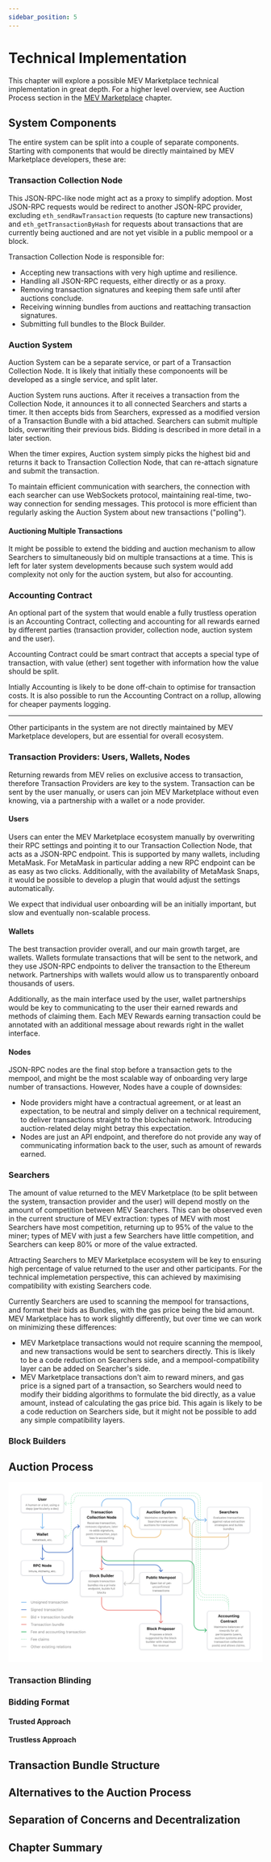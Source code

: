 ```yaml
---
sidebar_position: 5
---
```


# Technical Implementation

This chapter will explore a possible MEV Marketplace technical implementation in great depth. For a higher level overview, see Auction Process section in the [MEV Marketplace](./mev-marketplace.md) chapter.

## System Components

The entire system can be split into a couple of separate components. Starting with components that would be directly maintained by MEV Marketplace developers, these are:

### Transaction Collection Node

This JSON-RPC-like node might act as a proxy to simplify adoption. Most JSON-RPC requests would be redirect to another JSON-RPC provider, excluding `eth_sendRawTransaction` requests (to capture new transactions) and `eth_getTransactionByHash` for requests about transactions that are currently being auctioned and are not yet visible in a public mempool or a block.

Transaction Collection Node is responsible for:

- Accepting new transactions with very high uptime and resilience.
- Handling all JSON-RPC requests, either directly or as a proxy.
- Removing transaction signatures and keeping them safe until after auctions conclude.
- Receiving winning bundles from auctions and reattaching transaction signatures.
- Submitting full bundles to the Block Builder.

### Auction System

Auction System can be a separate service, or part of a Transaction Collection Node. It is likely that initially these componoents will be developed as a single service, and split later.

Auction System runs auctions. After it receives a transaction from the Collection Node, it announces it to all connected Searchers and starts a timer. It then accepts bids from Searchers, expressed as a modified version of a Transaction Bundle with a bid attached. Searchers can submit multiple bids, overwriting their previous bids. Bidding is described in more detail in a later section.

When the timer expires, Auction system simply picks the highest bid and returns it back to Transaction Collection Node, that can re-attach signature and submit the transaction.

To maintain efficient communication with searchers, the connection with each searcher can use WebSockets protocol, maintaining real-time, two-way connection for sending messages. This protocol is more efficient than regularly asking the Auction System about new transactions ("polling").

#### Auctioning Multiple Transactions

It might be possible to extend the bidding and auction mechanism to allow Searchers to simultaneously bid on multiple transactions at a time. This is left for later system developments because such system would add complexity not only for the auction system, but also for accounting.

### Accounting Contract

An optional part of the system that would enable a fully trustless operation is an Accounting Contract, collecting and accounting for all rewards earned by different parties (transaction provider, collection node, auction system and the user).

Accounting Contract could be smart contract that accepts a special type of transaction, with value (ether) sent together with information how the value should be split.

Intially Accounting is likely to be done off-chain to optimise for transaction costs. It is also possible to run the Accounting Contract on a rollup, allowing for cheaper payments logging.

---

Other participants in the system are not directly maintained by MEV Marketplace developers, but are essential for overall ecosystem.

### Transaction Providers: Users, Wallets, Nodes

Returning rewards from MEV relies on exclusive access to transaction, therefore Transaction Providers are key to the system. Transaction can be sent by the user manually, or users can join MEV Marketplace without even knowing, via a partnership with a wallet or a node provider.

#### Users

Users can enter the MEV Marketplace ecosystem manually by overwriting their RPC settings and pointing it to our Transaction Collection Node, that acts as a JSON-RPC endpoint. This is supported by many wallets, including MetaMask. For MetaMask in particular adding a new RPC endpoint can be as easy as two clicks. Additionally, with the availability of MetaMask Snaps, it would be possible to develop a plugin that would adjust the settings automatically.

We expect that individual user onboarding will be an initially important, but slow and eventually non-scalable process.

#### Wallets

The best transaction provider overall, and our main growth target, are wallets. Wallets formulate transactions that will be sent to the network, and they use JSON-RPC endpoints to deliver the transaction to the Ethereum network. Partnerships with wallets would allow us to transparently onboard thousands of users.

Additionally, as the main interface used by the user, wallet partnerships would be key to communicating to the user their earned rewards and methods of claiming them. Each MEV Rewards earning transaction could be annotated with an additional message about rewards right in the wallet interface.

#### Nodes

JSON-RPC nodes are the final stop before a transaction gets to the mempool, and might be the most scalable way of onboarding very large number of transactions. However, Nodes have a couple of downsides:

- Node providers might have a contractual agreement, or at least an expectation, to be neutral and simply deliver on a technical requirement, to deliver transactions straight to the blockchain network. Introducing auction-related delay might betray this expectation.
- Nodes are just an API endpoint, and therefore do not provide any way of communicating information back to the user, such as amount of rewards earned.

### Searchers

The amount of value returned to the MEV Marketplace (to be split between the system, transaction provider and the user) will depend mostly on the amount of competition between MEV Searchers. This can be observed even in the current structure of MEV extraction: types of MEV with most Searchers have most competition, returning up to 95% of the value to the miner; types of MEV with just a few Searchers have little competition, and Searchers can keep 80% or more of the value extracted.

Attracting Searchers to MEV Marketplace ecosystem will be key to ensuring high percentage of value returned to the user and other participants. For the technical implemetation perspective, this can achieved by maximising compatibility with existing Searchers code.

Currently Searchers are used to scanning the mempool for transactions, and format their bids as Bundles, with the gas price being the bid amount. MEV Marketplace has to work slightly differently, but over time we can work on minimizing these differences:

- MEV Marketplace transactions would not require scanning the mempool, and new transactions would be sent to searchers directly. This is likely to be a code reduction on Searchers side, and a mempool-compatibility layer can be added on Searcher's side.
- MEV Marketplace transactions don't aim to reward miners, and gas price is a signed part of a transaction, so Searchers would need to modify their bidding algorithms to formulate the bid directly, as a value amount, instead of calculating the gas price bid. This again is likely to be a code reduction on Searchers side, but it might not be possible to add any simple compatibility layers.

### Block Builders

## Auction Process

![Auction Process](./img/graph.svg)

### Transaction Blinding

### Bidding Format

#### Trusted Approach

#### Trustless Approach

## Transaction Bundle Structure

## Alternatives to the Auction Process

## Separation of Concerns and Decentralization

## Chapter Summary

